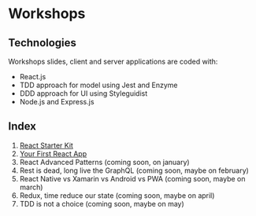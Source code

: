 # Workshops

## Technologies

Workshops slides, client and server applications are coded with:
* React.js
* TDD approach for model using Jest and Enzyme
* DDD approach for UI using Styleguidist
* Node.js and Express.js

## Index

 1. [React Starter Kit](./01)
 2. [Your First React App](./02)
 3. React Advanced Patterns (coming soon, on january)
 4. Rest is dead, long live the GraphQL (coming soon, maybe on february)
 5. React Native vs Xamarin vs Android vs PWA (coming soon, maybe on march)
 6. Redux, time reduce our state (coming soon, maybe on april)
 7. TDD is not a choice (coming soon, maybe on may)